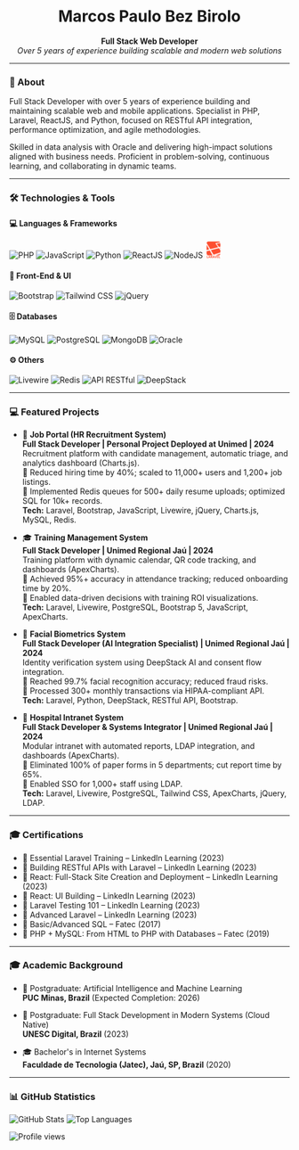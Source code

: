 <h1 align="center">Marcos Paulo Bez Birolo</h1>

<p align="center">
  <b>Full Stack Web Developer</b><br>
  <i>Over 5 years of experience building scalable and modern web solutions</i>
</p>

---

### 🚀 About

Full Stack Developer with over 5 years of experience building and maintaining scalable web and mobile applications. Specialist in PHP, Laravel, ReactJS, and Python, focused on RESTful API integration, performance optimization, and agile methodologies.

Skilled in data analysis with Oracle and delivering high-impact solutions aligned with business needs. Proficient in problem-solving, continuous learning, and collaborating in dynamic teams.

---

### 🛠️ Technologies & Tools

#### 💻 Languages & Frameworks

<p>
  <img src="https://cdn.jsdelivr.net/gh/devicons/devicon/icons/php/php-original.svg" height="30" alt="PHP"/>
  <img src="https://cdn.jsdelivr.net/gh/devicons/devicon/icons/javascript/javascript-original.svg" height="30" alt="JavaScript"/>
  <img src="https://cdn.jsdelivr.net/gh/devicons/devicon/icons/python/python-original.svg" height="30" alt="Python"/>
  <img src="https://cdn.jsdelivr.net/gh/devicons/devicon/icons/react/react-original.svg" height="30" alt="ReactJS"/>
  <img src="https://cdn.jsdelivr.net/gh/devicons/devicon/icons/nodejs/nodejs-original.svg" height="30" alt="NodeJS"/>
  <img src="https://raw.githubusercontent.com/devicons/devicon/master/icons/laravel/laravel-plain-wordmark.svg" height="30" alt="Laravel"/>
</p>

#### 🎨 Front-End & UI

<p>
  <img src="https://cdn.jsdelivr.net/gh/devicons/devicon/icons/bootstrap/bootstrap-original.svg" height="30" alt="Bootstrap"/>
  <img src="https://raw.githubusercontent.com/tailwindlabs/tailwindcss/HEAD/.github/logo-light.svg" height="30" alt="Tailwind CSS"/>
  <img src="https://cdn.jsdelivr.net/gh/devicons/devicon/icons/jquery/jquery-original.svg" height="30" alt="jQuery"/>
</p>

#### 🗄️ Databases

<p>
  <img src="https://cdn.jsdelivr.net/gh/devicons/devicon/icons/mysql/mysql-original.svg" height="30" alt="MySQL"/>
  <img src="https://cdn.jsdelivr.net/gh/devicons/devicon/icons/postgresql/postgresql-original.svg" height="30" alt="PostgreSQL"/>
  <img src="https://cdn.jsdelivr.net/gh/devicons/devicon/icons/mongodb/mongodb-original.svg" height="30" alt="MongoDB"/>
  <img src="https://cdn.jsdelivr.net/gh/devicons/devicon/icons/oracle/oracle-original.svg" height="30" alt="Oracle"/>
</p>

#### ⚙️ Others

<p>
  <img src="https://img.shields.io/badge/Livewire-red?logo=laravel" height="25" alt="Livewire"/>
  <img src="https://img.shields.io/badge/Redis-%23DD0031?logo=redis&logoColor=white" height="25" alt="Redis"/>
  <img src="https://img.shields.io/badge/RESTful%20API-blue" height="25" alt="API RESTful"/>
  <img src="https://img.shields.io/badge/DeepStack-AI-blueviolet" height="25" alt="DeepStack"/>
</p>

---

### 💻 Featured Projects

- 🧩 **Job Portal (HR Recruitment System)**  
  **Full Stack Developer | Personal Project Deployed at Unimed | 2024**  
  Recruitment platform with candidate management, automatic triage, and analytics dashboard (Charts.js).  
  🔹 Reduced hiring time by 40%; scaled to 11,000+ users and 1,200+ job listings.  
  🔹 Implemented Redis queues for 500+ daily resume uploads; optimized SQL for 10k+ records.  
  **Tech:** Laravel, Bootstrap, JavaScript, Livewire, jQuery, Charts.js, MySQL, Redis.

- 🎓 **Training Management System**  
  **Full Stack Developer | Unimed Regional Jaú | 2024**  
  Training platform with dynamic calendar, QR code tracking, and dashboards (ApexCharts).  
  🔹 Achieved 95%+ accuracy in attendance tracking; reduced onboarding time by 20%.  
  🔹 Enabled data-driven decisions with training ROI visualizations.  
  **Tech:** Laravel, Livewire, PostgreSQL, Bootstrap 5, JavaScript, ApexCharts.

- 🧠 **Facial Biometrics System**  
  **Full Stack Developer (AI Integration Specialist) | Unimed Regional Jaú | 2024**  
  Identity verification system using DeepStack AI and consent flow integration.  
  🔹 Reached 99.7% facial recognition accuracy; reduced fraud risks.  
  🔹 Processed 300+ monthly transactions via HIPAA-compliant API.  
  **Tech:** Laravel, Python, DeepStack, RESTful API, Bootstrap.

- 🏥 **Hospital Intranet System**  
  **Full Stack Developer & Systems Integrator | Unimed Regional Jaú | 2024**  
  Modular intranet with automated reports, LDAP integration, and dashboards (ApexCharts).  
  🔹 Eliminated 100% of paper forms in 5 departments; cut report time by 65%.  
  🔹 Enabled SSO for 1,000+ staff using LDAP.  
  **Tech:** Laravel, Livewire, PostgreSQL, Tailwind CSS, ApexCharts, jQuery, LDAP.

---

### 🎓 Certifications

- 🏅 Essential Laravel Training – LinkedIn Learning (2023)  
- 🏅 Building RESTful APIs with Laravel – LinkedIn Learning (2023)  
- 🏅 React: Full-Stack Site Creation and Deployment – LinkedIn Learning (2023)  
- 🏅 React: UI Building – LinkedIn Learning (2023)  
- 🏅 Laravel Testing 101 – LinkedIn Learning (2023)  
- 🏅 Advanced Laravel – LinkedIn Learning (2023)  
- 🏅 Basic/Advanced SQL – Fatec (2017)  
- 🏅 PHP + MySQL: From HTML to PHP with Databases – Fatec (2019)

---

### 🎓 Academic Background

- 📘 Postgraduate: Artificial Intelligence and Machine Learning  
  **PUC Minas, Brazil** (Expected Completion: 2026)

- 📘 Postgraduate: Full Stack Development in Modern Systems (Cloud Native)  
  **UNESC Digital, Brazil** (2023)

- 🎓 Bachelor's in Internet Systems  
  **Faculdade de Tecnologia (Jatec), Jaú, SP, Brazil** (2020)

---

### 📊 GitHub Statistics

<p align="left">
  <img src="https://github-readme-stats.vercel.app/api?username=marcospaulobez&show_icons=true&theme=default" alt="GitHub Stats" height="150"/>
  <img src="https://github-readme-stats.vercel.app/api/top-langs/?username=marcospaulobez&layout=compact&theme=default" alt="Top Languages" height="150"/>
</p>

<p align="left">
  <img src="https://komarev.com/ghpvc/?username=marcospaulobez&color=blue" alt="Profile views"/>
</p>
